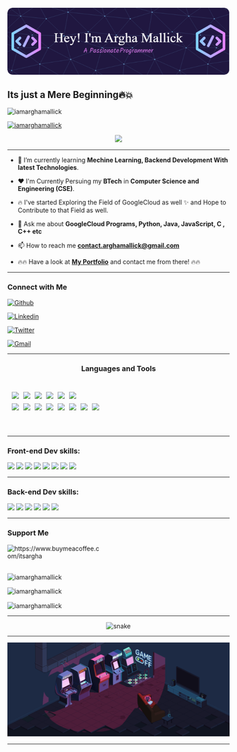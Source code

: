 <p align="center">
  <img src="assets/banner.png">
</p>

## Its just a Mere Beginning🔥💥

<p align="centre">
  <img src="https://komarev.com/ghpvc/?username=iamarghamallick&label=Profile%20views&color=0e75b6&style=flat" alt="iamarghamallick" />
</p>

<p align="centre">
  <a href="https://github.com/ryo-ma/github-profile-trophy"><img src="https://github-profile-trophy.vercel.app/?username=iamarghamallick" alt="iamarghamallick" /></a>
</p>

<p align="center">
 <img src="https://media.giphy.com/media/bXhiABcqQGT3W/giphy-downsized-large.gif">
</p>

---

- 🌱 I’m currently learning **Mechine Learning, Backend Development With latest Technologies**.

- ❤️ I'm Currently Persuing my **BTech** in **Computer Science and Engineering (CSE)**.

- 🔥 I've started Exploring the Field of GoogleCloud as well ✨ and Hope to Contribute to that Field as well.

- 💬 Ask me about **GoogleCloud Programs, Python, Java, JavaScript, C , C++ etc**

- 📫 How to reach me **contact.arghamallick@gmail.com**

- 🔥🔥 Have a look at [**My Portfolio**]( https://iamarghamallick.github.io/portfolio) and contact me from there! 🔥🔥

---

<h3 align="left">Connect with Me</h3>
<p align="left">

[![Github](https://img.shields.io/badge/-Github-000?style=flat&logo=Github&logoColor=white)](https://github.com/iamarghamallick)

[![Linkedin](https://img.shields.io/badge/-LinkedIn-blue?style=flat&logo=Linkedin&logoColor=white)](https://www.linkedin.com/in/iamarghamallick/)

[![Twitter](https://img.shields.io/badge/-Twitter-blue?style=flat&logo=Twitter&logoColor=white)](https://twitter.com/iamarghamallick)

[![Gmail](https://img.shields.io/badge/-Gmail-c14438?style=flat&logo=Gmail&logoColor=white)](mailto:contact.arghamallick@gmail.com)

----

<h3 align="center">Languages and Tools</h3>
<br>

<div align="center" style="display:flex; gap:10px; margin:10px;">
  <img src="https://img.shields.io/badge/HTML5-E34F26?style=for-the-badge&logo=html5&logoColor=white"/>
  <img src="https://img.shields.io/badge/CSS3-1572B6?style=for-the-badge&logo=css3&logoColor=white"/>
  <img src="https://img.shields.io/badge/JavaScript-F7DF1E?style=for-the-badge&logo=javascript&logoColor=black"/>
  <img src="https://img.shields.io/badge/c++-5E5C5C?style=for-the-badge&logo=c&logoColor=white"/>
  <img src="https://img.shields.io/badge/python-0095D5?&style=for-the-badge&logo=python&logoColor=white"/>
  <img src="https://img.shields.io/badge/Java-ED8B00?style=for-the-badge&logo=java&logoColor=white"/>
</div>

<div align="center" style="display:flex; gap:10px; margin:10px;">
  <img src="https://img.shields.io/badge/GitHub-000000?style=for-the-badge&logo=github&logoColor=white"/>
  <img src="https://img.shields.io/badge/Bootstrap-563D7C?style=for-the-badge&logo=bootstrap&logoColor=white"/>
  <img src="https://img.shields.io/badge/React-20232A?style=for-the-badge&logo=react&logoColor=61DAFB"/>
  <img src="https://img.shields.io/badge/Node.js-339933?style=for-the-badge&logo=nodedotjs&logoColor=white"/>
  <img src="https://img.shields.io/badge/Express.js-000000?style=for-the-badge&logo=express&logoColor=white"/>
  <img src="https://img.shields.io/badge/flask-000000?style=for-the-badge&logo=flask&logoColor=white"/>
  <img src="https://img.shields.io/badge/typescript-563D7C?style=for-the-badge&logo=typescript&logoColor=white"/>
  <img src="https://img.shields.io/badge/MySQL-CB3837?style=for-the-badge&logo=MySQL&logoColor=white"/>
</div>
<br>
<br>

----
### Front-end Dev skills:

<p>
  <img src="https://img.shields.io/badge/HTML5-E34F26?style=for-the-badge&logo=html5&logoColor=white" />
  <img src="https://img.shields.io/badge/Sass-CC6699?style=for-the-badge&logo=sass&logoColor=white" />
  <img src="https://img.shields.io/badge/Bootstrap-563D7C?style=for-the-badge&logo=bootstrap&logoColor=white" />
  <img src="https://img.shields.io/badge/Tailwind_CSS-38B2AC?style=for-the-badge&logo=tailwind-css&logoColor=white" />
  <img src="https://img.shields.io/badge/JavaScript-323330?style=for-the-badge&logo=javascript&logoColor=F7DF1E" />
  <img src="https://img.shields.io/badge/TypeScript-007ACC?style=for-the-badge&logo=typescript&logoColor=white" />
  <img src="https://img.shields.io/badge/React-20232A?style=for-the-badge&logo=react&logoColor=61DAFB" />
  <img src="https://img.shields.io/badge/next.js-000000?style=for-the-badge&logo=nextdotjs&logoColor=white" />
</p>

----

### Back-end Dev skills:

<p>
  <img src="https://img.shields.io/badge/JavaScript-323330?style=for-the-badge&logo=javascript&logoColor=F7DF1E" />
  <img src="https://img.shields.io/badge/Node.js-339933?style=for-the-badge&logo=nodedotjs&logoColor=white"/>
  <img src="https://img.shields.io/badge/Express.js-000000?style=for-the-badge&logo=express&logoColor=white"/>
  <img src="https://img.shields.io/badge/python-0095D5?&style=for-the-badge&logo=python&logoColor=white"/>
  <img src="https://img.shields.io/badge/MongoDB-00684A?&style=for-the-badge&logo=mongodb&logoColor=white"/>
  <img src="https://img.shields.io/badge/MySQL-CB3837?style=for-the-badge&logo=MySQL&logoColor=white"/>
</p>

----

<h3 align="left">Support Me</h3>
<p>
  <a href="https://www.buymeacoffee.com/itsargha">
    <img align="left" src="https://cdn.buymeacoffee.com/buttons/v2/default-yellow.png" height="50" width="210" alt="https://www.buymeacoffee.com/itsargha" />
  </a>
</p>
<br>
<br>
<br>

<p>
  <img align="centre" src="https://github-readme-stats.vercel.app/api/top-langs?username=iamarghamallick&show_icons=true&locale=en&layout=compact" alt="iamarghamallick" />
</p>

<p>
  <img align="center" src="https://github-readme-stats.vercel.app/api?username=iamarghamallick&show_icons=true&locale=en" alt="iamarghamallick" />
</p>

<p>
  <img align="center" src="https://github-readme-streak-stats.herokuapp.com/?user=iamarghamallick&" alt="iamarghamallick" />
</p>

---

<center>
 <p align="center">
  <img src="https://raw.githubusercontent.com/ishikkkkaaaa/ishikkkkaaaa/output/github-contribution-grid-snake.svg" alt="snake">
</center>
</p>

----

<p align="center">
 <img src="assets/Cool.gif">
</p>

----



